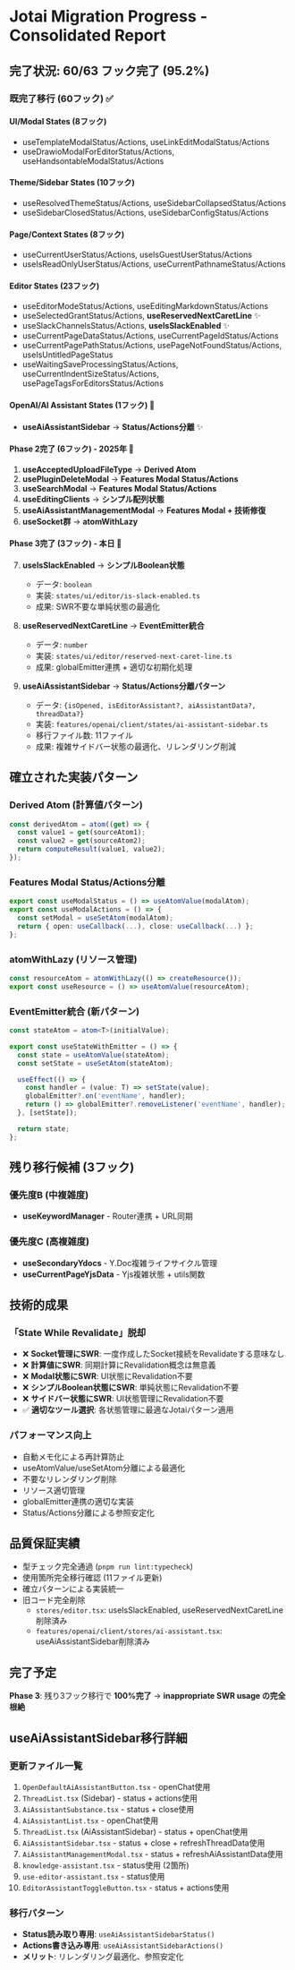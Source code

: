 # Jotai Migration Progress - Consolidated Report

## 完了状況: **60/63 フック完了** (95.2%)

### 既完了移行 (60フック) ✅

#### UI/Modal States (8フック)
- useTemplateModalStatus/Actions, useLinkEditModalStatus/Actions
- useDrawioModalForEditorStatus/Actions, useHandsontableModalStatus/Actions

#### Theme/Sidebar States (10フック)  
- useResolvedThemeStatus/Actions, useSidebarCollapsedStatus/Actions
- useSidebarClosedStatus/Actions, useSidebarConfigStatus/Actions

#### Page/Context States (8フック)
- useCurrentUserStatus/Actions, useIsGuestUserStatus/Actions
- useIsReadOnlyUserStatus/Actions, useCurrentPathnameStatus/Actions

#### Editor States (23フック)
- useEditorModeStatus/Actions, useEditingMarkdownStatus/Actions
- useSelectedGrantStatus/Actions, **useReservedNextCaretLine** ✨
- useSlackChannelsStatus/Actions, **useIsSlackEnabled** ✨
- useCurrentPageDataStatus/Actions, useCurrentPageIdStatus/Actions  
- useCurrentPagePathStatus/Actions, usePageNotFoundStatus/Actions, useIsUntitledPageStatus
- useWaitingSaveProcessingStatus/Actions, useCurrentIndentSizeStatus/Actions, usePageTagsForEditorsStatus/Actions

#### OpenAI/AI Assistant States (1フック) 🤖
- **useAiAssistantSidebar** → **Status/Actions分離** ✨

#### **Phase 2完了 (6フック) - 2025年** 🚀
1. **useAcceptedUploadFileType** → **Derived Atom**
2. **usePluginDeleteModal** → **Features Modal Status/Actions**
3. **useSearchModal** → **Features Modal Status/Actions**  
4. **useEditingClients** → **シンプル配列状態**
5. **useAiAssistantManagementModal** → **Features Modal + 技術修復**
6. **useSocket群** → **atomWithLazy**

#### **Phase 3完了 (3フック) - 本日** 🎉
7. **useIsSlackEnabled** → **シンプルBoolean状態**
   - データ: `boolean`
   - 実装: `states/ui/editor/is-slack-enabled.ts`
   - 成果: SWR不要な単純状態の最適化

8. **useReservedNextCaretLine** → **EventEmitter統合**
   - データ: `number`
   - 実装: `states/ui/editor/reserved-next-caret-line.ts`
   - 成果: globalEmitter連携 + 適切な初期化処理

9. **useAiAssistantSidebar** → **Status/Actions分離パターン**
   - データ: `{isOpened, isEditorAssistant?, aiAssistantData?, threadData?}`
   - 実装: `features/openai/client/states/ai-assistant-sidebar.ts`
   - 移行ファイル数: 11ファイル
   - 成果: 複雑サイドバー状態の最適化、リレンダリング削減

## 確立された実装パターン

### **Derived Atom** (計算値パターン)
```typescript
const derivedAtom = atom((get) => {
  const value1 = get(sourceAtom1);
  const value2 = get(sourceAtom2);
  return computeResult(value1, value2);
});
```

### **Features Modal Status/Actions分離**
```typescript
export const useModalStatus = () => useAtomValue(modalAtom);
export const useModalActions = () => {
  const setModal = useSetAtom(modalAtom);
  return { open: useCallback(...), close: useCallback(...) };
};
```

### **atomWithLazy** (リソース管理)
```typescript
const resourceAtom = atomWithLazy(() => createResource());
export const useResource = () => useAtomValue(resourceAtom);
```

### **EventEmitter統合** (新パターン)
```typescript
const stateAtom = atom<T>(initialValue);

export const useStateWithEmitter = () => {
  const state = useAtomValue(stateAtom);
  const setState = useSetAtom(stateAtom);

  useEffect(() => {
    const handler = (value: T) => setState(value);
    globalEmitter?.on('eventName', handler);
    return () => globalEmitter?.removeListener('eventName', handler);
  }, [setState]);

  return state;
};
```

## 残り移行候補 (3フック)

### **優先度B (中複雑度)**
- **useKeywordManager** - Router連携 + URL同期

### **優先度C (高複雑度)**  
- **useSecondaryYdocs** - Y.Doc複雑ライフサイクル管理
- **useCurrentPageYjsData** - Yjs複雑状態 + utils関数

## 技術的成果

### **「State While Revalidate」脱却**
- ❌ **Socket管理にSWR**: 一度作成したSocket接続をRevalidateする意味なし
- ❌ **計算値にSWR**: 同期計算にRevalidation概念は無意義
- ❌ **Modal状態にSWR**: UI状態にRevalidation不要
- ❌ **シンプルBoolean状態にSWR**: 単純状態にRevalidation不要
- ❌ **サイドバー状態にSWR**: UI状態管理にRevalidation不要
- ✅ **適切なツール選択**: 各状態管理に最適なJotaiパターン適用

### **パフォーマンス向上**
- 自動メモ化による再計算防止
- useAtomValue/useSetAtom分離による最適化
- 不要なリレンダリング削除
- リソース適切管理
- globalEmitter連携の適切な実装
- Status/Actions分離による参照安定化

## 品質保証実績
- 型チェック完全通過 (`pnpm run lint:typecheck`)
- 使用箇所完全移行確認 (11ファイル更新)
- 確立パターンによる実装統一
- 旧コード完全削除
  - `stores/editor.tsx`: useIsSlackEnabled, useReservedNextCaretLine削除済み
  - `features/openai/client/stores/ai-assistant.tsx`: useAiAssistantSidebar削除済み

## 完了予定
**Phase 3**: 残り3フック移行で **100%完了** → **inappropriate SWR usage の完全根絶**

## useAiAssistantSidebar移行詳細

### 更新ファイル一覧
1. `OpenDefaultAiAssistantButton.tsx` - openChat使用
2. `ThreadList.tsx` (Sidebar) - status + actions使用
3. `AiAssistantSubstance.tsx` - status + close使用
4. `AiAssistantList.tsx` - openChat使用
5. `ThreadList.tsx` (AiAssistantSidebar) - status + openChat使用
6. `AiAssistantSidebar.tsx` - status + close + refreshThreadData使用
7. `AiAssistantManagementModal.tsx` - status + refreshAiAssistantData使用
8. `knowledge-assistant.tsx` - status使用 (2箇所)
9. `use-editor-assistant.tsx` - status使用
10. `EditorAssistantToggleButton.tsx` - status + actions使用

### 移行パターン
- **Status読み取り専用**: `useAiAssistantSidebarStatus()`
- **Actions書き込み専用**: `useAiAssistantSidebarActions()`
- **メリット**: リレンダリング最適化、参照安定化
